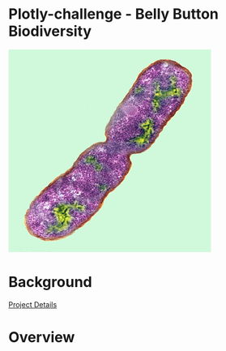 # Plotly-challenge - Belly Button Biodiversity

![Bacteria by filterforge.com](Images/bacteria.jpg)
 
# Background
[Project Details](project_instructions_README.md)

# Overview
